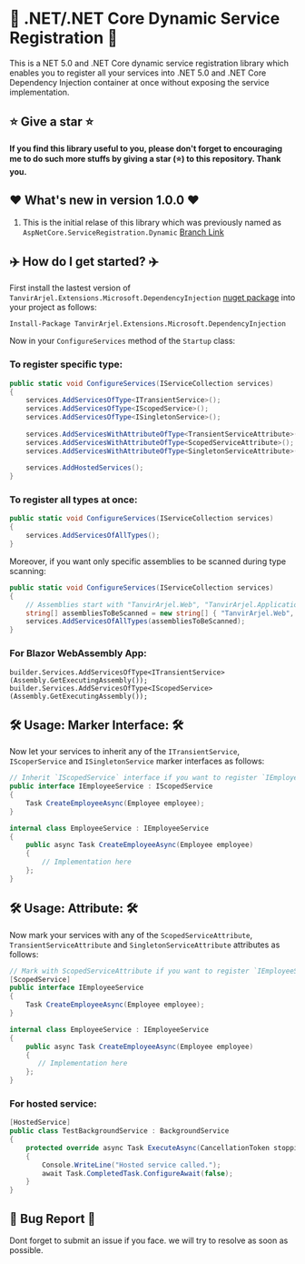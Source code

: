  # 👑 .NET/.NET Core Dynamic Service Registration 👑

This is a NET 5.0 and .NET Core dynamic service registration library which enables you to register all your services into .NET 5.0 and .NET Core Dependency Injection container at once without exposing the service implementation.
 
 ## ⭐ Give a star ⭐
   
   **If you find this library useful to you, please don't forget to encouraging me to do such more stuffs by giving a star (⭐) to this repository. Thank you.**

## ❤️ What's new in version 1.0.0 ❤️

1. This is the initial relase of this library which was previously named as `AspNetCore.ServiceRegistration.Dynamic` [Branch Link](https://github.com/TanvirArjel/TanvirArjel.Extensions.Microsoft.DependencyInjection/tree/AspNetCore.ServiceRegistration.Dynamic)

## ✈️ How do I get started? ✈️

First install the lastest version of `
TanvirArjel.Extensions.Microsoft.DependencyInjection` [nuget package](https://www.nuget.org/packages/TanvirArjel.Extensions.Microsoft.DependencyInjection) into your project as follows:
 
    Install-Package TanvirArjel.Extensions.Microsoft.DependencyInjection
    
Now in your `ConfigureServices` method of the `Startup` class:

### To register specific type:

```C#
public static void ConfigureServices(IServiceCollection services)
{
    services.AddServicesOfType<ITransientService>();
    services.AddServicesOfType<IScopedService>();
    services.AddServicesOfType<ISingletonService>();
    
    services.AddServicesWithAttributeOfType<TransientServiceAttribute>();
    services.AddServicesWithAttributeOfType<ScopedServiceAttribute>();
    services.AddServicesWithAttributeOfType<SingletonServiceAttribute>();
    
    services.AddHostedServices();
}
```

### To register all types at once:

```C#
public static void ConfigureServices(IServiceCollection services)
{
    services.AddServicesOfAllTypes();
}
```
    
Moreover, if you want only specific assemblies to be scanned during type scanning:

```C#
public static void ConfigureServices(IServiceCollection services)
{
    // Assemblies start with "TanvirArjel.Web", "TanvirArjel.Application" will only be scanned.
    string[] assembliesToBeScanned = new string[] { "TanvirArjel.Web", "TanvirArjel.Application" };
    services.AddServicesOfAllTypes(assembliesToBeScanned);
}
```

### For Blazor WebAssembly App:

```C@
builder.Services.AddServicesOfType<ITransientService>(Assembly.GetExecutingAssembly());
builder.Services.AddServicesOfType<IScopedService>(Assembly.GetExecutingAssembly());
```
    
## 🛠️ Usage: Marker Interface: 🛠️

Now let your services to inherit any of the `ITransientService`, `IScoperService` and `ISingletonService` marker interfaces as follows:

```C#
// Inherit `IScopedService` interface if you want to register `IEmployeeService` as scoped service.
public interface IEmployeeService : IScopedService
{
    Task CreateEmployeeAsync(Employee employee);
}

internal class EmployeeService : IEmployeeService 
{
    public async Task CreateEmployeeAsync(Employee employee)
    {
        // Implementation here
    };
}
```
        
## 🛠️ Usage: Attribute: 🛠️

Now mark your services with any of the `ScopedServiceAttribute`, `TransientServiceAttribute` and `SingletonServiceAttribute` attributes as follows:

```C#
// Mark with ScopedServiceAttribute if you want to register `IEmployeeService` as scoped service.
[ScopedService]
public interface IEmployeeService
{
    Task CreateEmployeeAsync(Employee employee);
}

internal class EmployeeService : IEmployeeService 
{
    public async Task CreateEmployeeAsync(Employee employee)
    {
       // Implementation here
    };
}
```

### For hosted service:

```C#
[HostedService]
public class TestBackgroundService : BackgroundService
{
    protected override async Task ExecuteAsync(CancellationToken stoppingToken)
    {
        Console.WriteLine("Hosted service called.");
        await Task.CompletedTask.ConfigureAwait(false);
    }
}
```
  
## 🐞 Bug Report 🐞
   
   Dont forget to submit an issue if you face. we will try to resolve as soon as possible.
